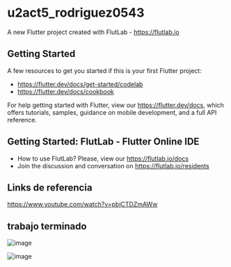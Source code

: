 # u2act5_rodriguez0543

A new Flutter project created with FlutLab - https://flutlab.io

## Getting Started

A few resources to get you started if this is your first Flutter project:

- https://flutter.dev/docs/get-started/codelab
- https://flutter.dev/docs/cookbook

For help getting started with Flutter, view our
https://flutter.dev/docs, which offers tutorials,
samples, guidance on mobile development, and a full API reference.

## Getting Started: FlutLab - Flutter Online IDE

- How to use FlutLab? Please, view our https://flutlab.io/docs
- Join the discussion and conversation on https://flutlab.io/residents
## Links de referencia

https://www.youtube.com/watch?v=pbjCTDZmAWw

## trabajo terminado 
![image](https://github.com/OneDavidrdz131/uIIact5sheet0543/assets/143547422/0b02fd5a-aa38-45ba-b77d-6caba144aae2)

![image](https://github.com/OneDavidrdz131/uIIact5sheet0543/assets/143547422/5b6a6365-366e-4c6f-9019-1a3c23d5450e)
